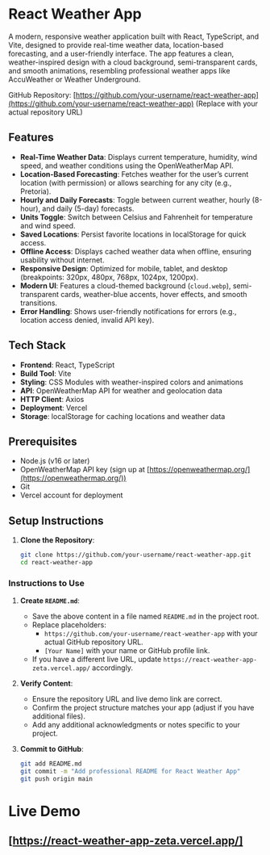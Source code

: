 # React Weather App

A modern, responsive weather application built with React, TypeScript, and Vite, designed to provide real-time weather data, location-based forecasting, and a user-friendly interface. The app features a clean, weather-inspired design with a cloud background, semi-transparent cards, and smooth animations, resembling professional weather apps like AccuWeather or Weather Underground.

GitHub Repository: [https://github.com/your-username/react-weather-app](https://github.com/your-username/react-weather-app) (Replace with your actual repository URL)

## Features

- **Real-Time Weather Data**: Displays current temperature, humidity, wind speed, and weather conditions using the OpenWeatherMap API.
- **Location-Based Forecasting**: Fetches weather for the user’s current location (with permission) or allows searching for any city (e.g., Pretoria).
- **Hourly and Daily Forecasts**: Toggle between current weather, hourly (8-hour), and daily (5-day) forecasts.
- **Units Toggle**: Switch between Celsius and Fahrenheit for temperature and wind speed.
- **Saved Locations**: Persist favorite locations in localStorage for quick access.
- **Offline Access**: Displays cached weather data when offline, ensuring usability without internet.
- **Responsive Design**: Optimized for mobile, tablet, and desktop (breakpoints: 320px, 480px, 768px, 1024px, 1200px).
- **Modern UI**: Features a cloud-themed background (`cloud.webp`), semi-transparent cards, weather-blue accents, hover effects, and smooth transitions.
- **Error Handling**: Shows user-friendly notifications for errors (e.g., location access denied, invalid API key).

## Tech Stack

- **Frontend**: React, TypeScript
- **Build Tool**: Vite
- **Styling**: CSS Modules with weather-inspired colors and animations
- **API**: OpenWeatherMap API for weather and geolocation data
- **HTTP Client**: Axios
- **Deployment**: Vercel
- **Storage**: localStorage for caching locations and weather data

## Prerequisites

- Node.js (v16 or later)
- OpenWeatherMap API key (sign up at [https://openweathermap.org/](https://openweathermap.org/))
- Git
- Vercel account for deployment

## Setup Instructions

1. **Clone the Repository**:
   ```bash
   git clone https://github.com/your-username/react-weather-app.git
   cd react-weather-app

### Instructions to Use

1. **Create `README.md`**:
   - Save the above content in a file named `README.md` in the project root.
   - Replace placeholders:
     - `https://github.com/your-username/react-weather-app` with your actual GitHub repository URL.
     - `[Your Name]` with your name or GitHub profile link.
   - If you have a different live URL, update `https://react-weather-app-zeta.vercel.app/` accordingly.

2. **Verify Content**:
   - Ensure the repository URL and live demo link are correct.
   - Confirm the project structure matches your app (adjust if you have additional files).
   - Add any additional acknowledgments or notes specific to your project.

3. **Commit to GitHub**:
   ```bash
   git add README.md
   git commit -m "Add professional README for React Weather App"
   git push origin main

# Live Demo
## [https://react-weather-app-zeta.vercel.app/]